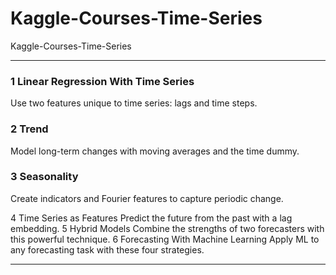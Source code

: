 # Kaggle-Courses-Time-Series
Kaggle-Courses-Time-Series


-------

### 1 Linear Regression With Time Series
Use two features unique to time series: lags and time steps.

### 2 Trend
Model long-term changes with moving averages and the time dummy.

### 3 Seasonality
Create indicators and Fourier features to capture periodic change.

4
Time Series as Features
Predict the future from the past with a lag embedding.
5
Hybrid Models
Combine the strengths of two forecasters with this powerful technique.
6
Forecasting With Machine Learning
Apply ML to any forecasting task with these four strategies.



-------
